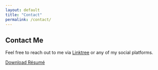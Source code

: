 ```yaml
---
layout: default
title: "Contact"
permalink: /contact/
---
```


## Contact Me

Feel free to reach out to me via [Linktree](https://linktr.ee/MohamedLakssir) or any of my social platforms.

[Download Résumé](https://link-to-your-resume.pdf)
